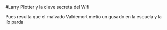 #Larry Plotter y la clave secreta del Wifi

Pues resulta que el malvado Valdemort metio un gusado en la escuela y la lío parda

